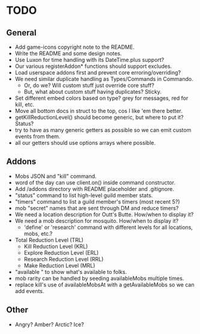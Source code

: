 
# TODO

## General
  * Add game-icons copyright note to the README.
  * Write the README and some design notes.
  * Use Luxon for time handling with its DateTime.plus support?
  * Our various registerAddon* functions should support excludes.
  * Load userspace addons first and prevent core erroring/overriding?
  * We need similar duplicate handling as Types/Commands in Commando.
    * Or, do we? Will custom stuff just override core stuff?
    * But, what about custom stuff having duplicates? Sticky.
  * Set different embed colors based on type? grey for messages, red for kill, etc.
  * Move all bottom docs in struct to the top, cos I like 'em there better.
  * getKillReductionLevel() should become generic, but where to put it? Status?
  * try to have as many generic getters as possible so we can emit custom events from them.
  * all our getters should use options arrays where possible.

## Addons
  * Mobs JSON and "kill" command.
  * word of the day can use client.on() inside command constructor.
  * Add /addons directory with README placeholder and .gitignore.
  * "status" command to list high-level guild member stats.
  * "timers" command to list a guild member's timers (most recent 5?)
  * mob "secret" names that are sent through DM and reduce timers?
  * We need a location description for Outt's Butte. How/when to display it?
  * We need a mob description for mosquito. How/when to display it?
    * 'define' or 'research' command with different levels for all locations, mobs, etc.?
  * Total Reduction Level (TRL)
    * Kill Reduction Level (KRL)
    * Explore Reduction Level (ERL)
    * Research Reduction Level (RRL)
    * Make Reduction Level (MRL)
  * "available <things>" to show what's available to folks.
  * mob rarity can be handled by seeding availableMobs multiple times.
  * replace kill's use of availableMobsAt with a getAvailableMobs so we can add events.

## Other
  * Angry? Amber? Arctic? Ice?
